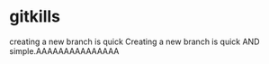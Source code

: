 # gitkills
creating a new branch is quick 
Creating a new branch is quick AND simple.AAAAAAAAAAAAAAA
